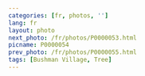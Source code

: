 ```yaml
---
categories: [fr, photos, '']
lang: fr
layout: photo
next_photo: /fr/photos/P0000053.html
picname: P0000054
prev_photo: /fr/photos/P0000055.html
tags: [Bushman Village, Tree]
---
```

